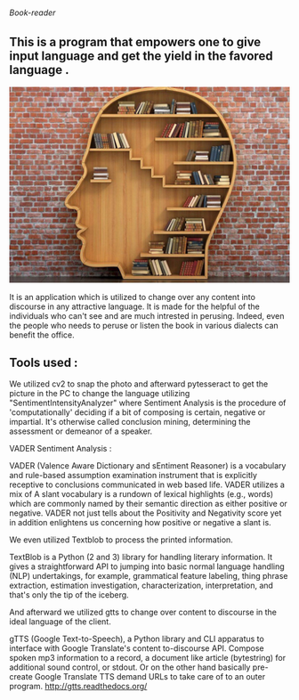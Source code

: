 ###### Book-reader
## This is a program that empowers one to give input language and get the yield in the favored language . 
![](1_-T8oo_JoKkMxfnPKLt_Ciw.jpeg)

It is an application which is utilized to change over any content into discourse in any attractive language. It is made for the helpful of the individuals who can't see and are much intrested in perusing. Indeed, even the people who needs to peruse or listen the book in various dialects can benefit the office. 
## Tools used :
We utilized cv2 to snap the photo and afterward pytesseract to get the picture in the PC to change the language utilizing "SentimentIntensityAnalyzer" where Sentiment Analysis is the procedure of 'computationally' deciding if a bit of composing is certain, negative or impartial. It's otherwise called conclusion mining, determining the assessment or demeanor of a speaker. 

VADER Sentiment Analysis : 

VADER (Valence Aware Dictionary and sEntiment Reasoner) is a vocabulary and rule-based assumption examination instrument that is explicitly receptive to conclusions communicated in web based life. VADER utilizes a mix of A slant vocabulary is a rundown of lexical highlights (e.g., words) which are commonly named by their semantic direction as either positive or negative. VADER not just tells about the Positivity and Negativity score yet in addition enlightens us concerning how positive or negative a slant is. 

We even utilized Textblob to process the printed information. 

TextBlob is a Python (2 and 3) library for handling literary information. It gives a straightforward API to jumping into basic normal language handling (NLP) undertakings, for example, grammatical feature labeling, thing phrase extraction, estimation investigation, characterization, interpretation, and that's only the tip of the iceberg. 

And afterward we utilized gtts to change over content to discourse in the ideal language of the client. 

gTTS (Google Text-to-Speech), a Python library and CLI apparatus to interface with Google Translate's content to-discourse API. Compose spoken mp3 information to a record, a document like article (bytestring) for additional sound control, or stdout. Or on the other hand basically pre-create Google Translate TTS demand URLs to take care of to an outer program. http://gtts.readthedocs.org/
